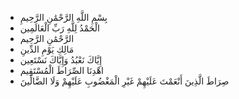 - بِسْمِ اللَّهِ الرَّحْمَٰنِ الرَّحِيمِ
- الْحَمْدُ لِلَّهِ رَبِّ الْعَالَمِين
- الرَّحْمَٰنِ الرَّحِيم
- مَالِكِ يَوْمِ الدِّينِ
- إِيَّاكَ نَعْبُدُ وَإِيَّاكَ نَسْتَعِين
- اهْدِنَا الصِّرَاطَ الْمُسْتَقِيم
- صِرَاطَ الَّذِينَ أَنْعَمْتَ عَلَيْهِمْ غَيْرِ الْمَغْضُوبِ عَلَيْهِمْ وَلَا الضَّالِّينَ